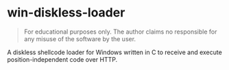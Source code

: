 # win-diskless-loader


> For educational purposes only. The author claims no responsible for any misuse of the software by the user.


A diskless shellcode loader for Windows written in C to receive and execute position-independent code over HTTP.
